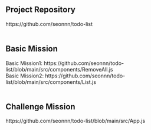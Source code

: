 <h2>Project Repository</h2>
https://github.com/seonnn/todo-list<br /><br />

<h2>Basic Mission</h2>
Basic Mission1: https://github.com/seonnn/todo-list/blob/main/src/components/RemoveAll.js<br />
Basic Mission2: https://github.com/seonnn/todo-list/blob/main/src/components/List.js<br /><br />

<h2>Challenge Mission</h2>
https://github.com/seonnn/todo-list/blob/main/src/App.js
